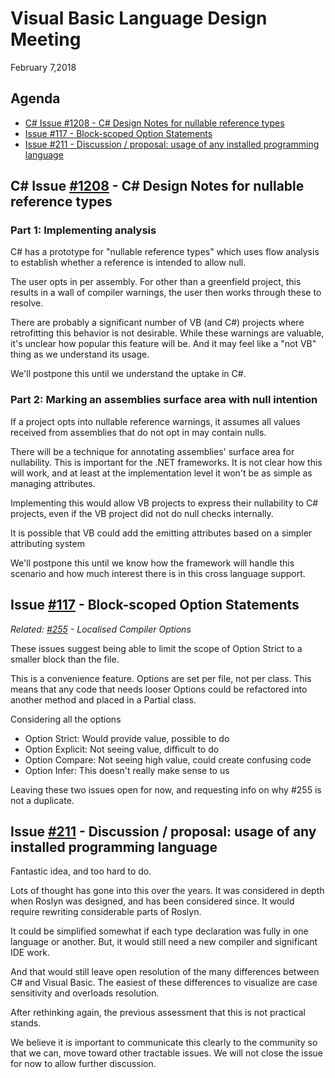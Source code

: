 # Visual Basic Language Design Meeting
February 7,2018

## Agenda
* [C# Issue #1208 - C# Design Notes for nullable reference types](https://github.com/dotnet/csharplang/issues/1208)
* [Issue #117 - Block-scoped Option Statements](https://github.com/dotnet/vblang/issues/117)
* [Issue #211 - Discussion / proposal: usage of any installed programming language](https://github.com/dotnet/vblang/issues/211)

## C# Issue [#1208](hhttps://github.com/dotnet/csharplang/issues/1208) - C# Design Notes for nullable reference types

### Part 1: Implementing analysis

C# has a prototype for "nullable reference types" which uses flow analysis to establish whether a reference is intended to allow null. 

The user opts in per assembly. For other than a greenfield project, this results in a wall of compiler warnings, the user then works through these to resolve.

There are probably a significant number of VB (and C#) projects where retrofitting this behavior is not desirable. While these warnings are valuable, it's unclear how popular this feature will be. And it may feel like a "not VB" thing as we understand its usage.

We'll postpone this until we understand the uptake in C#.

### Part 2: Marking an assemblies surface area with null intention

If a project opts into nullable reference warnings, it assumes all values received from assemblies that do not opt in may contain nulls. 

There will be a technique for annotating assemblies' surface area for nullability. This is important for the .NET frameworks. It is not clear how this will work, and at least at the implementation level it won't be as simple as managing attributes. 

Implementing this would allow VB projects to express their nullability to C# projects, even if the VB project did not do null checks internally.

It is possible that VB could add the emitting attributes based on a simpler attributing system

We'll postpone this until we know how the framework will handle this scenario and how much interest there is in this cross language support.

## Issue [#117](https://github.com/dotnet/vblang/issues/117) - Block-scoped Option Statements
_Related: [#255](https://github.com/dotnet/vblang/issues/255) - Localised Compiler Options_

These issues suggest being able to limit the scope of Option Strict to a smaller block than the file.

This is a convenience feature. Options are set per file, not per class. This means that any code that needs looser Options could be refactored into another method and placed in a Partial class.

Considering all the options

* Option Strict: Would provide value, possible to do
* Option Explicit: Not seeing value, difficult to do
* Option Compare: Not seeing high value, could create confusing code
* Option Infer: This doesn't really make sense to us

Leaving these two issues open for now, and requesting info on why #255 is not a duplicate. 

## Issue [#211](https://github.com/dotnet/vblang/issues/211) - Discussion / proposal: usage of any installed programming language

Fantastic idea, and too hard to do.

Lots of thought has gone into this over the years. It was considered in depth when Roslyn was designed, and has been considered since. It would require rewriting considerable parts of Roslyn.

It could be simplified somewhat if each type declaration was fully in one language or another. But, it would still need a new compiler and significant IDE work. 

And that would still leave open resolution of the many differences between C# and Visual Basic. The easiest of these differences to visualize are case sensitivity and overloads resolution.

After rethinking again, the previous assessment that this is not practical stands. 

We believe it is important to communicate this clearly to the community so that we can, move toward other tractable issues. We will not close the issue for now to allow further discussion.
